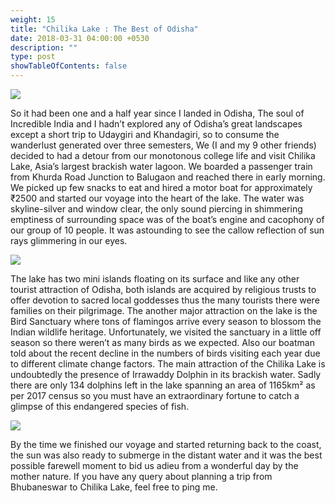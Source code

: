 ```yaml
---
weight: 15
title: "Chilika Lake : The Best of Odisha"
date: 2018-03-31 04:00:00 +0530
description: ""
type: post
showTableOfContents: false
---
```


![](https://cdn-images-1.medium.com/max/1000/1*rMVBQpFte3jRs_vrqvF3cA.jpeg)

So it had been one and a half year since I landed in Odisha, The soul of Incredible India and I hadn’t explored any of Odisha’s great landscapes except a short trip to Udaygiri and Khandagiri, so to consume the wanderlust generated over three semesters, We (I and my 9 other friends) decided to had a detour from our monotonous college life and visit Chilika Lake, Asia’s largest brackish water lagoon. We boarded a passenger train from Khurda Road Junction to Balugaon and reached there in early morning. We picked up few snacks to eat and hired a motor boat for approximately ₹2500 and started our voyage into the heart of the lake. The water was skyline-silver and window clear, the only sound piercing in shimmering emptiness of surrounding space was of the boat’s engine and cacophony of our group of 10 people. It was astounding to see the callow reflection of sun rays glimmering in our eyes.

![](https://cdn-images-1.medium.com/max/1000/1*gTpW2RrcnlR0SHrkNDQ42w.jpeg)

The lake has two mini islands floating on its surface and like any other tourist attraction of Odisha, both islands are acquired by religious trusts to offer devotion to sacred local goddesses thus the many tourists there were families on their pilgrimage. The another major attraction on the lake is the Bird Sanctuary where tons of flamingos arrive every season to blossom the Indian wildlife heritage. Unfortunately, we visited the sanctuary in a little off season so there weren’t as many birds as we expected. Also our boatman told about the recent decline in the numbers of birds visiting each year due to different climate change factors. The main attraction of the Chilika Lake is undoubtedly the presence of Irrawaddy Dolphin in its brackish water. Sadly there are only 134 dolphins left in the lake spanning an area of 1165km² as per 2017 census so you must have an extraordinary fortune to catch a glimpse of this endangered species of fish.

![](https://cdn-images-1.medium.com/max/1000/1*AXF_9L5gtmTtaRxYnFRUZQ.jpeg)

By the time we finished our voyage and started returning back to the coast, the sun was also ready to submerge in the distant water and it was the best possible farewell moment to bid us adieu from a wonderful day by the mother nature. If you have any query about planning a trip from Bhubaneswar to Chilika Lake, feel free to ping me.
